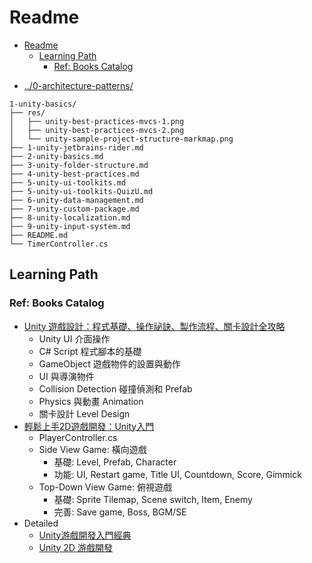 # Readme

<!-- TOC -->
* [Readme](#readme)
  * [Learning Path](#learning-path)
    * [Ref: Books Catalog](#ref-books-catalog)
<!-- TOC -->

- [../0-architecture-patterns/](../0-architecture-patterns/README.md)

```text
1-unity-basics/
├── res/
│   ├── unity-best-practices-mvcs-1.png
│   ├── unity-best-practices-mvcs-2.png
│   └── unity-sample-project-structure-markmap.png
├── 1-unity-jetbrains-rider.md
├── 2-unity-basics.md
├── 3-unity-folder-structure.md
├── 4-unity-best-practices.md
├── 5-unity-ui-toolkits.md
├── 5-unity-ui-toolkits-QuizU.md
├── 6-unity-data-management.md
├── 7-unity-custom-package.md
├── 8-unity-localization.md
├── 9-unity-input-system.md
├── README.md
└── TimerController.cs
```

## Learning Path

### Ref: Books Catalog

- [Unity 遊戲設計：程式基礎、操作祕訣、製作流程、關卡設計全攻略](https://www.tenlong.com.tw/products/9789863127413)
  - Unity UI 介面操作
  - C# Script 程式腳本的基礎
  - GameObject 遊戲物件的設置與動作
  - UI 與導演物件
  - Collision Detection 碰撞偵測和 Prefab
  - Physics 與動畫 Animation
  - 關卡設計 Level Design
- [輕鬆上手2D遊戲開發：Unity入門](https://www.tenlong.com.tw/products/9787111746713)
  - PlayerController.cs
  - Side View Game: 橫向遊戲
    - 基礎: Level, Prefab, Character
    - 功能: UI, Restart game, Title UI, Countdown, Score, Gimmick
  - Top-Down View Game: 俯視遊戲
    - 基礎: Sprite Tilemap, Scene switch, Item, Enemy
    - 完善: Save game, Boss, BGM/SE
- Detailed
  - [Unity游戲開發入門經典](https://www.tenlong.com.tw/products/9787115602442)
  - [Unity 2D 游戲開發](https://www.tenlong.com.tw/products/9787302634072)
